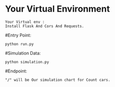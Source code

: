 # Your Virtual Environment

```shell
Your Virtual env :
Install Flask And Cors And Requests.
```

#Entry Point:
```shell
python run.py
```
#Simulation Data:
```shell
python simulation.py
```
#Endpoint:
```shell
"/" will be Our simulation chart for Count cars.
```

